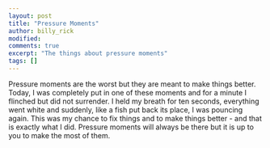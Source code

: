 ```yaml
---
layout: post
title: "Pressure Moments"
author: billy_rick
modified:
comments: true
excerpt: "The things about pressure moments"
tags: []
---
```


Pressure moments are the worst but they are meant to make things better. Today, I was completely put in one of these moments and for a minute I flinched but did not surrender. I held my breath for ten seconds, everything went white and suddenly, like a fish put back its place, I was pouncing again. This was my chance to fix things and to make things better - and that is exactly what I did. Pressure moments will always be there but it is up to you to make the most of them.
